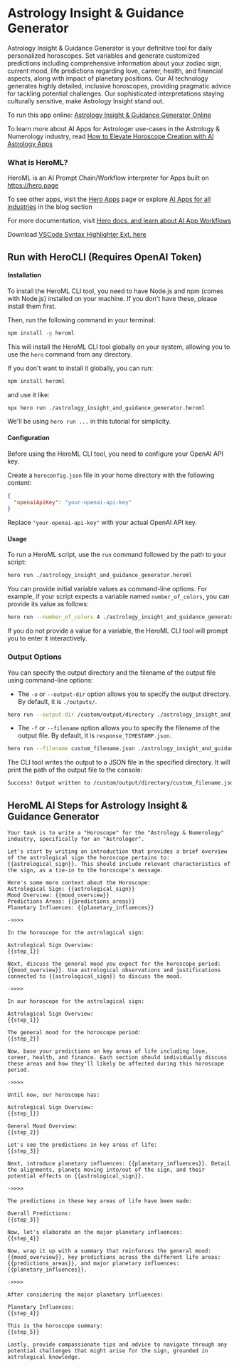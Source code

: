 # Astrology Insight & Guidance Generator

Astrology Insight & Guidance Generator is your definitive tool for daily personalized horoscopes. Set variables and generate customized predictions including comprehensive information about your zodiac sign, current mood, life predictions regarding love, career, health, and financial aspects, along with impact of planetary positions. Our AI technology generates highly detailed, inclusive horoscopes, providing pragmatic advice for tackling potential challenges. Our sophisticated interpretations staying culturally sensitive, make Astrology Insight stand out.

To run this app online: [Astrology Insight & Guidance Generator Online](https://hero.page/app/astrology-insight-and-guidance-generator-personalized-comprehensive-horoscope-creator/iIMueBJ7iWL2rk5zhefi)

To learn more about AI Apps for Astrologer use-cases in the Astrology & Numerology industry, read [How to Elevate Horoscope Creation with AI Astrology Apps](https://hero.page/blog/ai/astrology-and-numerology/how-to-elevate-horoscope-creation-with-ai-astrology-apps/170739)

### What is HeroML?
HeroML is an AI Prompt Chain/Workflow interpreter for Apps built on https://hero.page 

To see other apps, visit the [Hero Apps](https://hero.page/apps) page or explore [AI Apps for all industries](https://hero.page/blog) in the blog section

For more documentation, visit [Hero docs, and learn about AI App Workflows](https://hero.page/tutorials/introduction-to-heroml)

Download [VSCode Syntax Highlighter Ext. here](https://marketplace.visualstudio.com/items?itemName=hero-page.heroml)

## Run with HeroCLI (Requires OpenAI Token)

#### Installation

To install the HeroML CLI tool, you need to have Node.js and npm (comes with Node.js) installed on your machine. If you don't have these, please install them first. 

Then, run the following command in your terminal:

```bash
npm install -g heroml
```

This will install the HeroML CLI tool globally on your system, allowing you to use the `hero` command from any directory.

If you don't want to install it globally, you can run:

```bash
npm install heroml
```

and use it like:

```bash
npx hero run ./astrology_insight_and_guidance_generator.heroml
```

We'll be using `hero run ...` in this tutorial for simplicity.

#### Configuration

Before using the HeroML CLI tool, you need to configure your OpenAI API key. 

Create a `heroconfig.json` file in your home directory with the following content:

```json
{
  "openaiApiKey": "your-openai-api-key"
}
```

Replace `"your-openai-api-key"` with your actual OpenAI API key.

#### Usage

To run a HeroML script, use the `run` command followed by the path to your script:

```bash
hero run ./astrology_insight_and_guidance_generator.heroml
```

You can provide initial variable values as command-line options. For example, if your script expects a variable named `number_of_colors`, you can provide its value as follows:

```bash
hero run --number_of_colors 4 ./astrology_insight_and_guidance_generator.heroml
```

If you do not provide a value for a variable, the HeroML CLI tool will prompt you to enter it interactively.

### Output Options

You can specify the output directory and the filename of the output file using command-line options:

- The `-o` or `--output-dir` option allows you to specify the output directory. By default, it is `./outputs/`.

```bash
hero run --output-dir /custom/output/directory ./astrology_insight_and_guidance_generator.heroml
```

- The `-f` or `--filename` option allows you to specify the filename of the output file. By default, it is `response_TIMESTAMP.json`.

```bash
hero run --filename custom_filename.json ./astrology_insight_and_guidance_generator.heroml
```

The CLI tool writes the output to a JSON file in the specified directory. It will print the path of the output file to the console:

```bash
Success! Output written to /custom/output/directory/custom_filename.json
```


## HeroML AI Steps for Astrology Insight & Guidance Generator
```
Your task is to write a "Horoscope" for the "Astrology & Numerology" industry, specifically for an "Astrologer". 

Let's start by writing an introduction that provides a brief overview of the astrological sign the horoscope pertains to: {{astrological_sign}}. This should include relevant characteristics of the sign, as a tie-in to the horoscope's message.

Here's some more context about the Horoscope:
Astrological Sign: {{astrological_sign}}
Mood Overview: {{mood_overview}}
Predictions Areas: {{predictions_areas}}
Planetary Influences: {{planetary_influences}}

->>>>

In the horoscope for the astrological sign:

Astrological Sign Overview:
{{step_1}}

Next, discuss the general mood you expect for the horoscope period: {{mood_overview}}. Use astrological observations and justifications connected to {{astrological_sign}} to discuss the mood.

->>>>

In our horoscope for the astrological sign:

Astrological Sign Overview:
{{step_1}}

The general mood for the horoscope period:
{{step_2}}

Now, base your predictions on key areas of life including love, career, health, and finance. Each section should individually discuss these areas and how they'll likely be affected during this horoscope period.

->>>>

Until now, our horoscope has:

Astrological Sign Overview:
{{step_1}}

General Mood Overview:
{{step_2}}

Let's see the predictions in key areas of life:
{{step_3}}

Next, introduce planetary influences: {{planetary_influences}}. Detail the alignments, planets moving into/out of the sign, and their potential effects on {{astrological_sign}}.

->>>>

The predictions in these key areas of life have been made:

Overall Predictions:
{{step_3}}

Now, let's elaborate on the major planetary influences:
{{step_4}}

Now, wrap it up with a summary that reinforces the general mood: {{mood_overview}}, key predictions across the different life areas: {{predictions_areas}}, and major planetary influences: {{planetary_influences}}.

->>>>

After considering the major planetary influences:

Planetary Influences:
{{step_4}}

This is the horoscope summary:
{{step_5}}

Lastly, provide compassionate tips and advice to navigate through any potential challenges that might arise for the sign, grounded in astrological knowledge.


```

